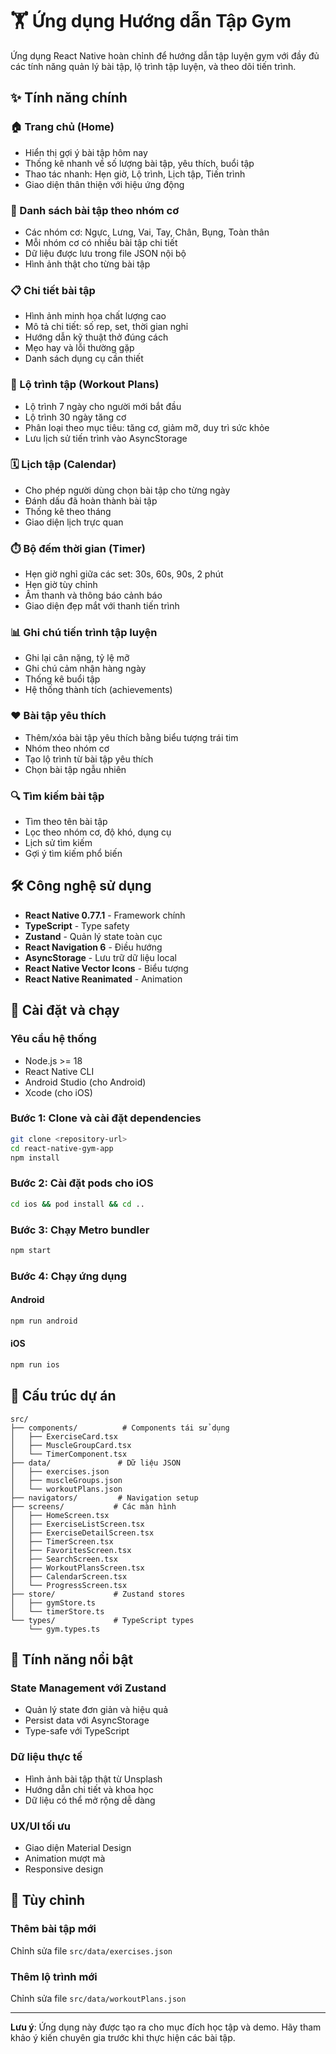# 🏋️ Ứng dụng Hướng dẫn Tập Gym

Ứng dụng React Native hoàn chỉnh để hướng dẫn tập luyện gym với đầy đủ các tính năng quản lý bài tập, lộ trình tập luyện, và theo dõi tiến trình.

## ✨ Tính năng chính

### 🏠 Trang chủ (Home)
- Hiển thị gợi ý bài tập hôm nay
- Thống kê nhanh về số lượng bài tập, yêu thích, buổi tập
- Thao tác nhanh: Hẹn giờ, Lộ trình, Lịch tập, Tiến trình
- Giao diện thân thiện với hiệu ứng động

### 💪 Danh sách bài tập theo nhóm cơ
- Các nhóm cơ: Ngực, Lưng, Vai, Tay, Chân, Bụng, Toàn thân
- Mỗi nhóm cơ có nhiều bài tập chi tiết
- Dữ liệu được lưu trong file JSON nội bộ
- Hình ảnh thật cho từng bài tập

### 📋 Chi tiết bài tập
- Hình ảnh minh họa chất lượng cao
- Mô tả chi tiết: số rep, set, thời gian nghỉ
- Hướng dẫn kỹ thuật thở đúng cách
- Mẹo hay và lỗi thường gặp
- Danh sách dụng cụ cần thiết

### 📅 Lộ trình tập (Workout Plans)
- Lộ trình 7 ngày cho người mới bắt đầu
- Lộ trình 30 ngày tăng cơ
- Phân loại theo mục tiêu: tăng cơ, giảm mỡ, duy trì sức khỏe
- Lưu lịch sử tiến trình vào AsyncStorage

### 🗓️ Lịch tập (Calendar)
- Cho phép người dùng chọn bài tập cho từng ngày
- Đánh dấu đã hoàn thành bài tập
- Thống kê theo tháng
- Giao diện lịch trực quan

### ⏱️ Bộ đếm thời gian (Timer)
- Hẹn giờ nghỉ giữa các set: 30s, 60s, 90s, 2 phút
- Hẹn giờ tùy chỉnh
- Âm thanh và thông báo cảnh báo
- Giao diện đẹp mắt với thanh tiến trình

### 📊 Ghi chú tiến trình tập luyện
- Ghi lại cân nặng, tỷ lệ mỡ
- Ghi chú cảm nhận hàng ngày
- Thống kê buổi tập
- Hệ thống thành tích (achievements)

### ❤️ Bài tập yêu thích
- Thêm/xóa bài tập yêu thích bằng biểu tượng trái tim
- Nhóm theo nhóm cơ
- Tạo lộ trình từ bài tập yêu thích
- Chọn bài tập ngẫu nhiên

### 🔍 Tìm kiếm bài tập
- Tìm theo tên bài tập
- Lọc theo nhóm cơ, độ khó, dụng cụ
- Lịch sử tìm kiếm
- Gợi ý tìm kiếm phổ biến

## 🛠️ Công nghệ sử dụng

- **React Native 0.77.1** - Framework chính
- **TypeScript** - Type safety
- **Zustand** - Quản lý state toàn cục
- **React Navigation 6** - Điều hướng
- **AsyncStorage** - Lưu trữ dữ liệu local
- **React Native Vector Icons** - Biểu tượng
- **React Native Reanimated** - Animation

## 🚀 Cài đặt và chạy

### Yêu cầu hệ thống
- Node.js >= 18
- React Native CLI
- Android Studio (cho Android)
- Xcode (cho iOS)

### Bước 1: Clone và cài đặt dependencies
```bash
git clone <repository-url>
cd react-native-gym-app
npm install
```

### Bước 2: Cài đặt pods cho iOS
```bash
cd ios && pod install && cd ..
```

### Bước 3: Chạy Metro bundler
```bash
npm start
```

### Bước 4: Chạy ứng dụng

#### Android
```bash
npm run android
```

#### iOS
```bash
npm run ios
```

## 📁 Cấu trúc dự án

```
src/
├── components/          # Components tái sử dụng
│   ├── ExerciseCard.tsx
│   ├── MuscleGroupCard.tsx
│   └── TimerComponent.tsx
├── data/               # Dữ liệu JSON
│   ├── exercises.json
│   ├── muscleGroups.json
│   └── workoutPlans.json
├── navigators/         # Navigation setup
├── screens/           # Các màn hình
│   ├── HomeScreen.tsx
│   ├── ExerciseListScreen.tsx
│   ├── ExerciseDetailScreen.tsx
│   ├── TimerScreen.tsx
│   ├── FavoritesScreen.tsx
│   ├── SearchScreen.tsx
│   ├── WorkoutPlansScreen.tsx
│   ├── CalendarScreen.tsx
│   └── ProgressScreen.tsx
├── store/             # Zustand stores
│   ├── gymStore.ts
│   └── timerStore.ts
└── types/             # TypeScript types
    └── gym.types.ts
```

## 🎯 Tính năng nổi bật

### State Management với Zustand
- Quản lý state đơn giản và hiệu quả
- Persist data với AsyncStorage
- Type-safe với TypeScript

### Dữ liệu thực tế
- Hình ảnh bài tập thật từ Unsplash
- Hướng dẫn chi tiết và khoa học
- Dữ liệu có thể mở rộng dễ dàng

### UX/UI tối ưu
- Giao diện Material Design
- Animation mượt mà
- Responsive design

## 🔧 Tùy chỉnh

### Thêm bài tập mới
Chỉnh sửa file `src/data/exercises.json`

### Thêm lộ trình mới
Chỉnh sửa file `src/data/workoutPlans.json`

---

**Lưu ý**: Ứng dụng này được tạo ra cho mục đích học tập và demo. Hãy tham khảo ý kiến chuyên gia trước khi thực hiện các bài tập.